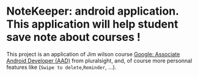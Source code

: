 
# NoteKeeper: android application. This application will help student save note about courses !
This project is an application of Jim wilson course [Google: Associate Android Developer (AAD)](https://app.pluralsight.com/paths/skill/google-android-associate-developer-aad
) from pluralsight, and, of course more personnal features like (`Swipe to delete`,`Reminder`, ...).
